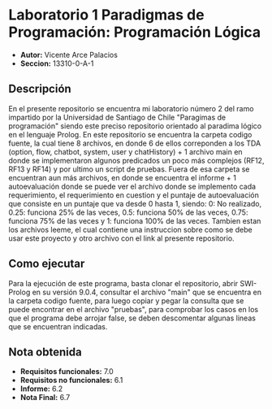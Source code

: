 # Laboratorio 1 Paradigmas de Programación: Programación Lógica
* **Autor:** Vicente Arce Palacios
* **Seccion:** 13310-0-A-1

## Descripción
En el presente repositorio se encuentra mi laboratorio número 2 del ramo impartido por la Universidad de Santiago de Chile "Paragimas de programación" siendo este preciso repositorio orientado al paradima lógico en el lenguaje Prolog.
En este repositorio se encuentra la carpeta codigo fuente, la cual tiene 8 archivos, en donde 6 de ellos correponden a los TDA (option, flow, chatbot, system, user y chatHistory) + 1 archivo main en donde se implementaron algunos predicados un poco más complejos (RF12, RF13 y RF14) y por ultimo un script de pruebas. Fuera de esa carpeta se encuentran aun más archivos, en donde se encuentra el informe + 1 autoevaluación donde se puede ver el archivo donde se implemento cada requerimiento, el requerimiento en cuestion y el puntaje de autoevaluación que consiste en un puntaje que va desde 0 hasta 1, siendo: 0: No realizado, 0.25: funciona 25% de las veces, 0.5: funciona 50% de las veces, 0.75: funciona 75% de las veces y 1: funciona 100% de las veces. Tambien estan los archivos leeme, el cual contiene una instruccion sobre como se debe usar este proyecto y otro archivo con el link al presente repositorio.
## Como ejecutar
Para la ejecución de este programa, basta clonar el repositorio, abrir SWI-Prolog en su versión 9.0.4, consultar el archivo "main" que se encuentra en la carpeta codigo fuente, para luego copiar y pegar la consulta que se puede encontrar en el archivo "pruebas", para comprobar los casos en los que el programa debe arrojar false, se deben descomentar algunas lineas que se encuentran indicadas.
## Nota obtenida
* **Requisitos funcionales:** 7.0
* **Requisitos no funcionales:** 6.1
* **Informe:** 6.2
* **Nota Final:** 6.7
